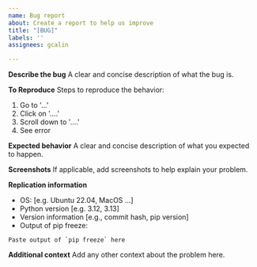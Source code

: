 ```yaml
---
name: Bug report
about: Create a report to help us improve
title: "[BUG]"
labels: ''
assignees: gcalin

---
```


**Describe the bug**
A clear and concise description of what the bug is.

**To Reproduce**
Steps to reproduce the behavior:
1. Go to '...'
2. Click on '....'
3. Scroll down to '....'
4. See error

**Expected behavior**
A clear and concise description of what you expected to happen.

**Screenshots**
If applicable, add screenshots to help explain your problem.

**Replication information**
 - OS: [e.g. Ubuntu 22.04, MacOS ...]
 - Python version [e.g. 3.12, 3.13]
-  Version information [e.g., commit hash, pip version]
 - Output of pip freeze:

```
Paste output of `pip freeze` here
```

**Additional context**
Add any other context about the problem here.
